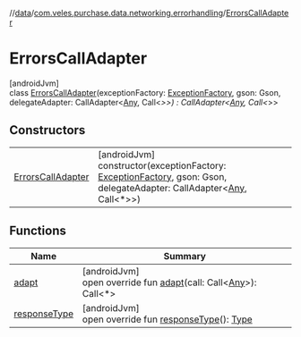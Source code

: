 //[data](../../../index.md)/[com.veles.purchase.data.networking.errorhandling](../index.md)/[ErrorsCallAdapter](index.md)

# ErrorsCallAdapter

[androidJvm]\
class [ErrorsCallAdapter](index.md)(exceptionFactory: [ExceptionFactory](../-exception-factory/index.md), gson: Gson, delegateAdapter: CallAdapter&lt;[Any](https://kotlinlang.org/api/latest/jvm/stdlib/kotlin/-any/index.html), Call&lt;*&gt;&gt;) : CallAdapter&lt;[Any](https://kotlinlang.org/api/latest/jvm/stdlib/kotlin/-any/index.html), Call&lt;*&gt;&gt;

## Constructors

| | |
|---|---|
| [ErrorsCallAdapter](-errors-call-adapter.md) | [androidJvm]<br>constructor(exceptionFactory: [ExceptionFactory](../-exception-factory/index.md), gson: Gson, delegateAdapter: CallAdapter&lt;[Any](https://kotlinlang.org/api/latest/jvm/stdlib/kotlin/-any/index.html), Call&lt;*&gt;&gt;) |

## Functions

| Name | Summary |
|---|---|
| [adapt](adapt.md) | [androidJvm]<br>open override fun [adapt](adapt.md)(call: Call&lt;[Any](https://kotlinlang.org/api/latest/jvm/stdlib/kotlin/-any/index.html)&gt;): Call&lt;*&gt; |
| [responseType](index.md#-1664572364%2FFunctions%2F-70787932) | [androidJvm]<br>open override fun [responseType](index.md#-1664572364%2FFunctions%2F-70787932)(): [Type](https://developer.android.com/reference/kotlin/java/lang/reflect/Type.html) |
